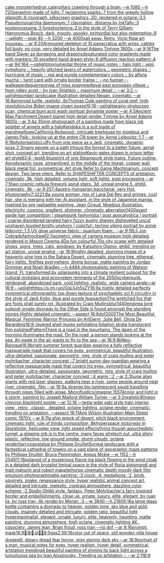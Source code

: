 [cake monster](https://www.ebank.nz/aiartgenerator?category=cake%2520monster)[hedron,](https://www.ebank.nz/aiartgenerator?category=hedron%2C)[caterpillars crawling through a brain --w 1080 --h 720](https://www.ebank.nz/aiartgenerator?category=caterpillars%2520crawling%2520through%2520a%2520brain%2520--w%25201080%2520--h%2520720)[seraphim made of light::7 reclaiming sparks::7 from the greedy hollow qlippoth::8 risograph, silkscreen graphics, 2D, rendered in octane::3.5 Pseudomonarchia daemonum::1 claymation, diorama by InkTally::3 postprocessing::3 foreshortening::2 in the style of Terry Gilliam, Hieronymus Bosch, dark, moody, spooky, primordial but also redemptive::8 --uplight --stop 85 --h 3200 --w 4000](https://www.ebank.nz/aiartgenerator?category=seraphim%2520made%2520of%2520light%3A%3A7%2520reclaiming%2520sparks%3A%3A7%2520from%2520the%2520greedy%2520hollow%2520qlippoth%3A%3A8%2520risograph%2C%2520silkscreen%2520graphics%2C%25202D%2C%2520rendered%2520in%2520octane%3A%3A3.5%2520Pseudomonarchia%2520daemonum%3A%3A1%2520claymation%2C%2520diorama%2520by%2520InkTally%3A%3A3%2520postprocessing%3A%3A3%2520foreshortening%3A%3A2%2520in%2520the%2520style%2520of%2520Terry%2520Gilliam%2C%2520Hieronymus%2520Bosch%2C%2520dark%2C%2520moody%2C%2520spooky%2C%2520primordial%2520but%2520also%2520redemptive%3A%3A8%2520--uplight%2520--stop%252085%2520--h%25203200%2520--w%25204000)[sail away, Retro, Victo Ngai art nouveau,  --ar 9:20](https://www.ebank.nz/aiartgenerator?category=sail%2520away%2C%2520Retro%2C%2520Victo%2520Ngai%2520art%2520nouveau%2C%2520%2520--ar%25209%3A20)[Armoured skeleton of St.panacratius with wires,  cables full body, no crop, very detailed by Ansel Adams Tintype 1800s --ar  9:16](https://www.ebank.nz/aiartgenerator?category=Armoured%2520skeleton%2520of%2520St.panacratius%2520with%2520wires%2C%2520%2520cables%2520full%2520body%2C%2520no%2520crop%2C%2520very%2520detailed%2520by%2520Ansel%2520Adams%2520Tintype%25201800s%2520--ar%2520%25209%3A16)[The band Slayer as dungeons and dragons](https://www.ebank.nz/aiartgenerator?category=The%2520band%2520Slayer%2520as%2520dungeons%2520and%2520dragons)[desaturated color gradients made with markers::10 excellent hand drawn style::6 diffusion reaction pattern::4 —ar 94:164 —uplight](https://www.ebank.nz/aiartgenerator?category=desaturated%2520color%2520gradients%2520made%2520with%2520markers%3A%3A10%2520excellent%2520hand%2520drawn%2520style%3A%3A6%2520diffusion%2520reaction%2520pattern%3A%3A4%2520%E2%80%94ar%252094%3A164%2520%E2%80%94uplight)[monumental throne of music notes :: halo light :: epic symphony :: heavily glitched layers of watercolors :: geometric shapes :: hurricane of music :: red and purple complementary colors :: by alfons mucha :: tarot card with ornate border frame :: --no human --wallpaper](https://www.ebank.nz/aiartgenerator?category=monumental%2520throne%2520of%2520music%2520notes%2520%3A%3A%2520halo%2520light%2520%3A%3A%2520epic%2520symphony%2520%3A%3A%2520heavily%2520glitched%2520layers%2520of%2520watercolors%2520%3A%3A%2520geometric%2520shapes%2520%3A%3A%2520hurricane%2520of%2520music%2520%3A%3A%2520red%2520and%2520purple%2520complementary%2520colors%2520%3A%3A%2520by%2520alfons%2520mucha%2520%3A%3A%2520tarot%2520card%2520with%2520ornate%2520border%2520frame%2520%3A%3A%2520--no%2520human%2520--wallpaper)[daguerreotype of miss piggy](https://www.ebank.nz/aiartgenerator?category=daguerreotype%2520of%2520miss%2520piggy)[medieval east european village :: from ridley scott :: by Ivan Shishkin :: maximum detail :: --ar 3:2 --uplight](https://www.ebank.nz/aiartgenerator?category=medieval%2520east%2520european%2520village%2520%3A%3A%2520from%2520ridley%2520scott%2520%3A%3A%2520by%2520Ivan%2520Shishkin%2520%3A%3A%2520maximum%2520detail%2520%3A%3A%2520--ar%25203%3A2%2520--uplight)[somber landscape illustration detailed Negan, cinematic --ar 16:8](https://www.ebank.nz/aiartgenerator?category=somber%2520landscape%2520illustration%2520detailed%2520Negan%2C%2520cinematic%2520--ar%252016%3A8)[annoyed turtle, realistic, 8x](https://www.ebank.nz/aiartgenerator?category=annoyed%2520turtle%2C%2520realistic%2C%25208x)[Thomas Cole painting of coral reef, high resolution](https://www.ebank.nz/aiartgenerator?category=Thomas%2520Cole%2520painting%2520of%2520coral%2520reef%2C%2520high%2520resolution)[Joe Biden insane clown posse](https://www.ebank.nz/aiartgenerator?category=Joe%2520Biden%2520insane%2520clown%2520posse)[10:16](https://www.ebank.nz/aiartgenerator?category=10%3A16)[--uplight](https://www.ebank.nz/aiartgenerator?category=--uplight)[grainy photocopy scan, chemical burn acid wash spiritual dynamite poster —ar 4:5](https://www.ebank.nz/aiartgenerator?category=grainy%2520photocopy%2520scan%2C%2520chemical%2520burn%2520acid%2520wash%2520spiritual%2520dynamite%2520poster%2520%E2%80%94ar%25204%3A5)[Ancient Map Parchment Desert planet high detail render Tintype by Ansel Adams 1800s --ar 3:4](https://www.ebank.nz/aiartgenerator?category=Ancient%2520Map%2520Parchment%2520Desert%2520planet%2520high%2520detail%2520render%2520Tintype%2520by%2520Ansel%2520Adams%25201800s%2520--ar%25203%3A4)[a 35mm photograph of a painting made from black ink splatter of angels with a halo](https://www.ebank.nz/aiartgenerator?category=a%252035mm%2520photograph%2520of%2520a%2520painting%2520made%2520from%2520black%2520ink%2520splatter%2520of%2520angels%2520with%2520a%2520halo)[Kendoka in a suit made of marshmellows](https://www.ebank.nz/aiartgenerator?category=Kendoka%2520in%2520a%2520suit%2520made%2520of%2520marshmellows)[California Redwood:: intricate treehouse by moebius and James Paik:: looking up at the entire CN tower by Annie Leibovitz::1.7 --ar 9:16](https://www.ebank.nz/aiartgenerator?category=California%2520Redwood%3A%3A%2520intricate%2520treehouse%2520by%2520moebius%2520and%2520James%2520Paik%3A%3A%2520looking%2520up%2520at%2520the%2520entire%2520CN%2520tower%2520by%2520Annie%2520Leibovitz%3A%3A1.7%2520--ar%25209%3A16)[photorealistic](https://www.ebank.nz/aiartgenerator?category=photorealistic)[Luffy from one piece as a Jedi, cinematic, dynamic pose,](https://www.ebank.nz/aiartgenerator?category=Luffy%2520from%2520one%2520piece%2520as%2520a%2520Jedi%2C%2520cinematic%2C%2520dynamic%2520pose%2C)[2:3](https://www.ebank.nz/aiartgenerator?category=2%3A3)[many people on a path trhoug the forrest to a better future. aerial shot. concept art, trending on art station](https://www.ebank.nz/aiartgenerator?category=many%2520people%2520on%2520a%2520path%2520trhoug%2520the%2520forrest%2520to%2520a%2520better%2520future.%2520aerial%2520shot.%2520concept%2520art%2C%2520trending%2520on%2520art%2520station)[Kevin gates drawn in prison letter art style](https://www.ebank.nz/aiartgenerator?category=Kevin%2520gates%2520drawn%2520in%2520prison%2520letter%2520art%2520style)[8](https://www.ebank.nz/aiartgenerator?category=8)[3:4](https://www.ebank.nz/aiartgenerator?category=3%3A4)[--test](https://www.ebank.nz/aiartgenerator?category=--test)[A blueprint of one Steampunk style  trains,   Future outline, Aerodynamic nose, streamlined, in the middle of the image,  copper wall, black metal foil, symmetrical,  Art style Refer to Game Machinarium.  concept design, Two large pliers, Refer to SHAPESHIFTER CONCEPTS  of artstation, cinematic,  8k, high detailed,  volume light,  soft lights,  post processing    --ar 7:5](https://www.ebank.nz/aiartgenerator?category=A%2520blueprint%2520of%2520one%2520Steampunk%2520style%2520%2520trains%2C%2520%2520%2520Future%2520outline%2C%2520Aerodynamic%2520nose%2C%2520streamlined%2C%2520in%2520the%2520middle%2520of%2520the%2520image%2C%2520%2520copper%2520wall%2C%2520black%2520metal%2520foil%2C%2520symmetrical%2C%2520%2520Art%2520style%2520Refer%2520to%2520Game%2520Machinarium.%2520%2520concept%2520design%2C%2520Two%2520large%2520pliers%2C%2520Refer%2520to%2520SHAPESHIFTER%2520CONCEPTS%2520%2520of%2520artstation%2C%2520cinematic%2C%2520%25208k%2C%2520high%2520detailed%2C%2520%2520volume%2520light%2C%2520%2520soft%2520lights%2C%2520%2520post%2520processing%2520%2520%2520%2520--ar%25207%3A5)[two cosmic nebula firework spiral stairs, 3d, unreal engine 5, ghibli, cinematic, 8k --ar 9:25](https://www.ebank.nz/aiartgenerator?category=two%2520cosmic%2520nebula%2520firework%2520spiral%2520stairs%2C%25203d%2C%2520unreal%2520engine%25205%2C%2520ghibli%2C%2520cinematic%2C%25208k%2520--ar%25209%3A25)[7:4](https://www.ebank.nz/aiartgenerator?category=7%3A4)[austro-hungarian bacchanal, very Hot, photography](https://www.ebank.nz/aiartgenerator?category=austro-hungarian%2520bacchanal%2C%2520very%2520Hot%2C%2520photography)[7:32](https://www.ebank.nz/aiartgenerator?category=7%3A32)[21:9](https://www.ebank.nz/aiartgenerator?category=21%3A9)[a young woman, mix of Lana Del Rey and grimes, cool hair, she is merging with her AI assistant, in the style of Japanese manga, inspired by pre raphaelite painting, Jean Giraud, Moebius illustration, electricity, cosmos, gradient, shimmer, chromatic aberration](https://www.ebank.nz/aiartgenerator?category=a%2520young%2520woman%2C%2520mix%2520of%2520Lana%2520Del%2520Rey%2520and%2520grimes%2C%2520cool%2520hair%2C%2520she%2520is%2520merging%2520with%2520her%2520AI%2520assistant%2C%2520in%2520the%2520style%2520of%2520Japanese%2520manga%2C%2520inspired%2520by%2520pre%2520raphaelite%2520painting%2C%2520Jean%2520Giraud%2C%2520Moebius%2520illustration%2C%2520electricity%2C%2520cosmos%2C%2520gradient%2C%2520shimmer%2C%2520chromatic%2520aberration)[1](https://www.ebank.nz/aiartgenerator?category=1)[400](https://www.ebank.nz/aiartgenerator?category=400)[avant garde hair competition | steampunk fashonista | post apocalyptica | portrait | coarse disordered tangled hairy fuzzy bushy shaggy dishevelled uncut unshaven tousled bristly unshorn | colorful:: techno viking portrait by annie leibovitz::1.5 UV glow universe fabric:: quantum foam:: --ar 9:16](https://www.ebank.nz/aiartgenerator?category=avant%2520garde%2520hair%2520competition%2520%7C%2520steampunk%2520fashonista%2520%7C%2520post%2520apocalyptica%2520%7C%2520portrait%2520%7C%2520coarse%2520disordered%2520tangled%2520hairy%2520fuzzy%2520bushy%2520shaggy%2520dishevelled%2520uncut%2520unshaven%2520tousled%2520bristly%2520unshorn%2520%7C%2520colorful%3A%3A%2520techno%2520viking%2520portrait%2520by%2520annie%2520leibovitz%3A%3A1.5%2520UV%2520glow%2520universe%2520fabric%3A%3A%2520quantum%2520foam%3A%3A%2520--ar%25209%3A16)[Lil Jon Cobra](https://www.ebank.nz/aiartgenerator?category=Lil%2520Jon%2520Cobra)[dof](https://www.ebank.nz/aiartgenerator?category=dof)[art](https://www.ebank.nz/aiartgenerator?category=art)[rockwell](https://www.ebank.nz/aiartgenerator?category=rockwell)[2:1](https://www.ebank.nz/aiartgenerator?category=2%3A1)[isometric view of camera museum,high detailed, rendered in Maxon Cinema 4D](https://www.ebank.nz/aiartgenerator?category=isometric%2520view%2520of%2520camera%2520museum%2Chigh%2520detailed%2C%2520rendered%2520in%2520Maxon%2520Cinema%25204D)[a fun colourful 70s city scape with detailed shops, signs, trees, cats, windows, by Katsuhiro Otomo, ghibli, trending on art station, unreal engine --ar 16:9](https://www.ebank.nz/aiartgenerator?category=a%2520fun%2520colourful%252070s%2520city%2520scape%2520with%2520detailed%2520shops%2C%2520signs%2C%2520trees%2C%2520cats%2C%2520windows%2C%2520by%2520Katsuhiro%2520Otomo%2C%2520ghibli%2C%2520trending%2520on%2520art%2520station%2C%2520unreal%2520engine%2520--ar%252016%3A9)[highly detailed, stunning image of a heavenly pine tree in the Sahara Desert, cinematic stunning tree, ethereal, fairy lights, fireflies everywhere, divine bonsai, matte painting by Jordan Grimmer and Noah Bradley —h 448](https://www.ebank.nz/aiartgenerator?category=highly%2520detailed%2C%2520stunning%2520image%2520of%2520a%2520heavenly%2520pine%2520tree%2520in%2520the%2520Sahara%2520Desert%2C%2520cinematic%2520stunning%2520tree%2C%2520ethereal%2C%2520fairy%2520lights%2C%2520fireflies%2520everywhere%2C%2520divine%2520bonsai%2C%2520matte%2520painting%2520by%2520Jordan%2520Grimmer%2520and%2520Noah%2520Bradley%2520%E2%80%94h%2520448)[A photorealistic painting of Watson Island, FL transformed by solarpunks into a climate resilient outpost for the cultural rockstars and ecosystem remnants of the 2050s](https://www.ebank.nz/aiartgenerator?category=A%2520photorealistic%2520painting%2520of%2520Watson%2520Island%2C%2520FL%2520transformed%2520by%2520solarpunks%2520into%2520a%2520climate%2520resilient%2520outpost%2520for%2520the%2520cultural%2520rockstars%2520and%2520ecosystem%2520remnants%2520of%2520the%25202050s)[cyberpunk, rembrandt, abandoned park, cold lighting, realistic, wide camera angle—ar 16:9 --uplight](https://www.ebank.nz/aiartgenerator?category=cyberpunk%2C%2520rembrandt%2C%2520abandoned%2520park%2C%2520cold%2520lighting%2C%2520realistic%2C%2520wide%2520camera%2520angle%E2%80%94ar%252016%3A9%2520--uplight)[<https://s.mj.run/OqLljJn5sZY>](https://www.ebank.nz/aiartgenerator?category=%3Chttps%3A//s.mj.run/OqLljJn5sZY%3E)[16:9](https://www.ebank.nz/aiartgenerator?category=16%3A9)[a highly detailed perfectly symmetrical othrographic top down texture of psychadelic sci fi circuitry in the style of Jack Kirby, blue and purple hues](https://www.ebank.nz/aiartgenerator?category=a%2520highly%2520detailed%2520perfectly%2520symmetrical%2520othrographic%2520top%2520down%2520texture%2520of%2520psychadelic%2520sci%2520fi%2520circuitry%2520in%2520the%2520style%2520of%2520Jack%2520Kirby%2C%2520blue%2520and%2520purple%2520hues)[action](https://www.ebank.nz/aiartgenerator?category=action)[The wretched fox that are fools shall surely rot,  illustrated by Craig Mullins](https://www.ebank.nz/aiartgenerator?category=The%2520wretched%2520fox%2520that%2520are%2520fools%2520shall%2520surely%2520rot%2C%2520%2520illustrated%2520by%2520Craig%2520Mullins)[blur](https://www.ebank.nz/aiartgenerator?category=blur)[1440](https://www.ebank.nz/aiartgenerator?category=1440)[engine](https://www.ebank.nz/aiartgenerator?category=engine)[a lone outpost ornate doorway to the Other Side is found amongst the standing stones Highly detailed cinematic --aspect 16:8](https://www.ebank.nz/aiartgenerator?category=a%2520lone%2520outpost%2520ornate%2520doorway%2520to%2520the%2520Other%2520Side%2520is%2520found%2520amongst%2520the%2520standing%2520stones%2520Highly%2520detailed%2520cinematic%2520--aspect%252016%3A8)[dof](https://www.ebank.nz/aiartgenerator?category=dof)[2000](https://www.ebank.nz/aiartgenerator?category=2000)[The Most Beautiful, Magical, Feminine Warrior Princess by ArtGerm, Julie Bell, Olivia De Berardinis](https://www.ebank.nz/aiartgenerator?category=The%2520Most%2520Beautiful%2C%2520Magical%2C%2520Feminine%2520Warrior%2520Princess%2520by%2520ArtGerm%2C%2520Julie%2520Bell%2C%2520Olivia%2520De%2520Berardinis)[16:9](https://www.ebank.nz/aiartgenerator?category=16%3A9)[::](https://www.ebank.nz/aiartgenerator?category=%3A%3A)[layered shell murex exfoliating foliation strata translucent thin polished](https://www.ebank.nz/aiartgenerator?category=layered%2520shell%2520murex%2520exfoliating%2520foliation%2520strata%2520translucent%2520thin%2520polished)[Pattern](https://www.ebank.nz/aiartgenerator?category=Pattern)[There is a road in the mountains. The dawn of the morning illuminates the road. On the road, a person stands looking at the sea. An eagle in the air wants to fly to the sea,--ar 16:9,8k](https://www.ebank.nz/aiartgenerator?category=There%2520is%2520a%2520road%2520in%2520the%2520mountains.%2520The%2520dawn%2520of%2520the%2520morning%2520illuminates%2520the%2520road.%2520On%2520the%2520road%2C%2520a%2520person%2520stands%2520looking%2520at%2520the%2520sea.%2520An%2520eagle%2520in%2520the%2520air%2520wants%2520to%2520fly%2520to%2520the%2520sea%2C--ar%252016%3A9%2C8k)[Neo-Baroque](https://www.ebank.nz/aiartgenerator?category=Neo-Baroque)[16:9](https://www.ebank.nz/aiartgenerator?category=16%3A9)[bright summer forest guardian wearing a fully reflective masquerade mask that covers his eyes, symmetrical, beautiful illustration, ultra-detailed, passionate, geometric, mtg, style of craig mullins and peter mohrbacher, character concept ::7 bright sunny day guardian wearing a reflective masquerade mask that covers his eyes, symmetrical, beautiful illustration, ultra-detailed, passionate, geometric, mtg, style of craig mullins and peter mohrbacher, character concept ::4 warm ::2 --ar 2:3](https://www.ebank.nz/aiartgenerator?category=bright%2520summer%2520forest%2520guardian%2520wearing%2520a%2520fully%2520reflective%2520masquerade%2520mask%2520that%2520covers%2520his%2520eyes%2C%2520symmetrical%2C%2520beautiful%2520illustration%2C%2520ultra-detailed%2C%2520passionate%2C%2520geometric%2C%2520mtg%2C%2520style%2520of%2520craig%2520mullins%2520and%2520peter%2520mohrbacher%2C%2520character%2520concept%2520%3A%3A7%2520bright%2520sunny%2520day%2520guardian%2520wearing%2520a%2520reflective%2520masquerade%2520mask%2520that%2520covers%2520his%2520eyes%2C%2520symmetrical%2C%2520beautiful%2520illustration%2C%2520ultra-detailed%2C%2520passionate%2C%2520geometric%2C%2520mtg%2C%2520style%2520of%2520craig%2520mullins%2520and%2520peter%2520mohrbacher%2C%2520character%2520concept%2520%3A%3A4%2520warm%2520%3A%3A2%2520--ar%25202%3A3)[huge alien giants with red laser glasses, walking near a river, some people around near river, cinematic, film  --ar 16:9](https://www.ebank.nz/aiartgenerator?category=huge%2520alien%2520giants%2520with%2520red%2520laser%2520glasses%2C%2520walking%2520near%2520a%2520river%2C%2520some%2520people%2520around%2520near%2520river%2C%2520cinematic%2C%2520film%2520%2520--ar%252016%3A9)[a strange bio luminescent squid travelling through pipes filled with algae. Microfluidics](https://www.ebank.nz/aiartgenerator?category=a%2520strange%2520bio%2520luminescent%2520squid%2520travelling%2520through%2520pipes%2520filled%2520with%2520algae.%2520Microfluidics)[/imagine 15574](https://www.ebank.nz/aiartgenerator?category=/imagine%252015574)[color and light in a storm, painting by Joseph Mallord William Turner --ar 3:2](https://www.ebank.nz/aiartgenerator?category=color%2520and%2520light%2520in%2520a%2520storm%2C%2520painting%2520by%2520Joseph%2520Mallord%2520William%2520Turner%2520--ar%25203%3A2)[realistic](https://www.ebank.nz/aiartgenerator?category=realistic)[80](https://www.ebank.nz/aiartgenerator?category=80)[neon chevron blacklight poster —ar 12:16 —test](https://www.ebank.nz/aiartgenerator?category=neon%2520chevron%2520blacklight%2520poster%2520%E2%80%94ar%252012%3A16%2520%E2%80%94test)[a wabi sabi style train interior view , retro , classic , detailed, octane lighting, octane render, cinematic, trending on artstation, —aspect 16:11](https://www.ebank.nz/aiartgenerator?category=a%2520wabi%2520sabi%2520style%2520train%2520interior%2520view%2520%2C%2520retro%2520%2C%2520classic%2520%2C%2520detailed%2C%2520octane%2520lighting%2C%2520octane%2520render%2C%2520cinematic%2C%2520trending%2520on%2520artstation%2C%2520%E2%80%94aspect%252016%3A11)[Ann Wilson illustration Main Street comic 1970’s --ar 8:11](https://www.ebank.nz/aiartgenerator?category=Ann%2520Wilson%2520illustration%2520Main%2520Street%2520comic%25201970%E2%80%99s%2520--ar%25208%3A11)[a ship wreck of desert, pitch black environment, cinematic light, rule of thirds composition, 8k](https://www.ebank.nz/aiartgenerator?category=a%2520ship%2520wreck%2520of%2520desert%2C%2520pitch%2520black%2520environment%2C%2520cinematic%2520light%2C%2520rule%2520of%2520thirds%2520composition%2C%25208k)[hyperspace motorway in Stockholm, helicopter view, light speed effects](https://www.ebank.nz/aiartgenerator?category=hyperspace%2520motorway%2520in%2520Stockholm%2C%2520helicopter%2520view%2C%2520light%2520speed%2520effects)[flying though apsychedelic tunnel, a glowing orb is in the centre, many faces stretech out, ultra shiny plastic, reflective, low ground smoke, storm clouds, octane renderharryxiao](https://www.ebank.nz/aiartgenerator?category=flying%2520though%2520apsychedelic%2520tunnel%2C%2520a%2520glowing%2520orb%2520is%2520in%2520the%2520centre%2C%2520many%2520faces%2520stretech%2520out%2C%2520ultra%2520shiny%2520plastic%2C%2520reflective%2C%2520low%2520ground%2520smoke%2C%2520storm%2520clouds%2C%2520octane%2520renderharryxiao)[statue by Philippe Druillet](https://www.ebank.nz/aiartgenerator?category=statue%2520by%2520Philippe%2520Druillet)[Surreal landscape with a fantastical cathedral of towers on a vast plane of geographic maze patterns by Philippe Druillet, Bruce Pennington, Angus Mckie --w 1152 --h 2048](https://www.ebank.nz/aiartgenerator?category=Surreal%2520landscape%2520with%2520a%2520fantastical%2520cathedral%2520of%2520towers%2520on%2520a%2520vast%2520plane%2520of%2520geographic%2520maze%2520patterns%2520by%2520Philippe%2520Druillet%2C%2520Bruce%2520Pennington%2C%2520Angus%2520Mckie%2520--w%25201152%2520--h%25202048)[11:16](https://www.ebank.nz/aiartgenerator?category=11%3A16)[polaroid of a mysterious figure ina black flowing in the wind cloak in a detailed dark brutalist liminal space in the style of floria sigismondi and matt mahurin and robert mapplethorpe cinematic depth moody dark film emulsion photograph](https://www.ebank.nz/aiartgenerator?category=polaroid%2520of%2520a%2520mysterious%2520figure%2520ina%2520black%2520flowing%2520in%2520the%2520wind%2520cloak%2520in%2520a%2520detailed%2520dark%2520brutalist%2520liminal%2520space%2520in%2520the%2520style%2520of%2520floria%2520sigismondi%2520and%2520matt%2520mahurin%2520and%2520robert%2520mapplethorpe%2520cinematic%2520depth%2520moody%2520dark%2520film%2520emulsion%2520photograph)[matte painting: :3 clock: :4, medallions: :2, birds, squirrels, snake, renaissance style, hyper realistic animal concept art, detailed and intricate, majestic, contrast atmosphere, dazzling color scheme: :2 Studio Ghibli style, fantasy, Peter Mohrbacher's fairy inspired border and embellishments, close up, ornate, luxury, elite, elegant, by ruan jia, by ross tran, 4k render,by Monet: :3 --w 3840 --h 2160](https://www.ebank.nz/aiartgenerator?category=matte%2520painting%3A%2520%3A3%2520clock%3A%2520%3A4%2C%2520medallions%3A%2520%3A2%2C%2520birds%2C%2520squirrels%2C%2520snake%2C%2520renaissance%2520style%2C%2520hyper%2520realistic%2520animal%2520concept%2520art%2C%2520detailed%2520and%2520intricate%2C%2520majestic%2C%2520contrast%2520atmosphere%2C%2520dazzling%2520color%2520scheme%3A%2520%3A2%2520Studio%2520Ghibli%2520style%2C%2520fantasy%2C%2520Peter%2520Mohrbacher%27s%2520fairy%2520inspired%2520border%2520and%2520embellishments%2C%2520close%2520up%2C%2520ornate%2C%2520luxury%2C%2520elite%2C%2520elegant%2C%2520by%2520ruan%2520jia%2C%2520by%2520ross%2520tran%2C%25204k%2520render%2Cby%2520Monet%3A%2520%3A3%2520--w%25203840%2520--h%25202160)[9:16](https://www.ebank.nz/aiartgenerator?category=9%3A16)[a large glass bottle containing a doorway to heaven, golden tone, sky blue and gold, clouds, insanely detailed and intricate, golden ratio, beautiful light hypermaximalist, elegant, ornate, luxury, elite, heavenly, haunting, matte painting, stunning atmosphere, high octane, cinematic lighting 4K , cgsociety, James jean, Brian froud, ross tran  --no dof  --ar 9:16](https://www.ebank.nz/aiartgenerator?category=a%2520large%2520glass%2520bottle%2520containing%2520a%2520doorway%2520to%2520heaven%2C%2520golden%2520tone%2C%2520sky%2520blue%2520and%2520gold%2C%2520clouds%2C%2520insanely%2520detailed%2520and%2520intricate%2C%2520golden%2520ratio%2C%2520beautiful%2520light%2520hypermaximalist%2C%2520elegant%2C%2520ornate%2C%2520luxury%2C%2520elite%2C%2520heavenly%2C%2520haunting%2C%2520matte%2520painting%2C%2520stunning%2520atmosphere%2C%2520high%2520octane%2C%2520cinematic%2520lighting%25204K%2520%2C%2520cgsociety%2C%2520James%2520jean%2C%2520Brian%2520froud%2C%2520ross%2520tran%2520%2520--no%2520dof%2520%2520--ar%25209%3A16)[prompt: mask](https://www.ebank.nz/aiartgenerator?category=prompt%3A%2520mask)[16:9](https://www.ebank.nz/aiartgenerator?category=16%3A9)[🎱🕸🍄🪙🦷🦟](https://www.ebank.nz/aiartgenerator?category=%F0%9F%8E%B1%F0%9F%95%B8%F0%9F%8D%84%F0%9F%AA%99%F0%9F%A6%B7%F0%9F%A6%9F)[8:5](https://www.ebank.nz/aiartgenerator?category=8%3A5)[gas](https://www.ebank.nz/aiartgenerator?category=gas)[2:3](https://www.ebank.nz/aiartgenerator?category=2%3A3)[9:16](https://www.ebank.nz/aiartgenerator?category=9%3A16)[color out of space, old wooden villa house dragestil, dreary dread fear horror, grey stormy dark sky --ar 16:9](https://www.ebank.nz/aiartgenerator?category=color%2520out%2520of%2520space%2C%2520old%2520wooden%2520villa%2520house%2520dragestil%2C%2520dreary%2520dread%2520fear%2520horror%2C%2520grey%2520stormy%2520dark%2520sky%2520--ar%252016%3A9)[portrait of a man, musical notes for eyes, hyper realism, hyper detail, symmetrical, artstation trending](https://www.ebank.nz/aiartgenerator?category=portrait%2520of%2520a%2520man%2C%2520musical%2520notes%2520for%2520eyes%2C%2520hyper%2520realism%2C%2520hyper%2520detail%2C%2520symmetrical%2C%2520artstation%2520trending)[A beautiful painting of shining its back light across a tumultuous sea by Ivan Aivazovsky, Trending on artstation :: --ar 2:1](https://www.ebank.nz/aiartgenerator?category=A%2520beautiful%2520painting%2520of%2520shining%2520its%2520back%2520light%2520across%2520a%2520tumultuous%2520sea%2520by%2520Ivan%2520Aivazovsky%2C%2520Trending%2520on%2520artstation%2520%3A%3A%2520--ar%25202%3A1)[16:9](https://www.ebank.nz/aiartgenerator?category=16%3A9)